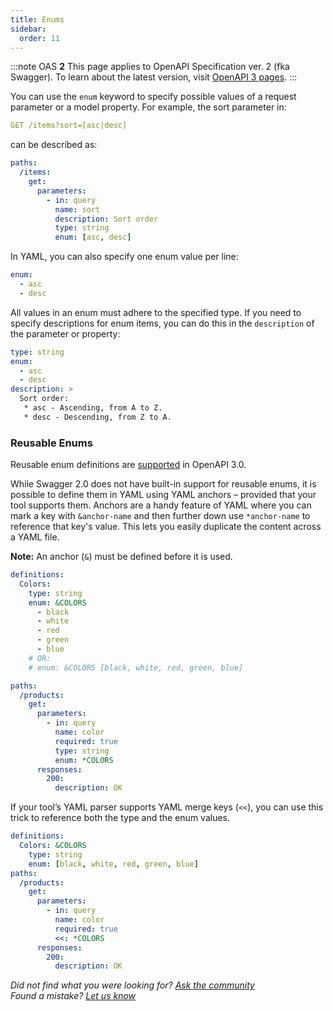 ```yaml
---
title: Enums
sidebar:
  order: 11
---
```


:::note
OAS **2** This page applies to OpenAPI Specification ver. 2 (fka Swagger). To learn about the latest version, visit [OpenAPI 3 pages](/specification/data-models/enums/).
:::

You can use the `enum` keyword to specify possible values of a request parameter or a model property. For example, the sort parameter in:

```yaml
GET /items?sort=[asc|desc]
```

can be described as:

```yaml
paths:
  /items:
    get:
      parameters:
        - in: query
          name: sort
          description: Sort order
          type: string
          enum: [asc, desc]
```

In YAML, you can also specify one enum value per line:

```yaml
enum:
  - asc
  - desc
```

All values in an enum must adhere to the specified type. If you need to specify descriptions for enum items, you can do this in the `description` of the parameter or property:

```yaml
type: string
enum:
  - asc
  - desc
description: >
  Sort order:
   * asc - Ascending, from A to Z.
   * desc - Descending, from Z to A.
```

### Reusable Enums

Reusable enum definitions are [supported](/specification/data-models/enums/) in OpenAPI 3.0.

While Swagger 2.0 does not have built-in support for reusable enums, it is possible to define them in YAML using YAML anchors – provided that your tool supports them. Anchors are a handy feature of YAML where you can mark a key with `&anchor-name` and then further down use `*anchor-name` to reference that key's value. This lets you easily duplicate the content across a YAML file.

**Note:** An anchor (`&`) must be defined before it is used.

```yaml
definitions:
  Colors:
    type: string
    enum: &COLORS
      - black
      - white
      - red
      - green
      - blue
    # OR:
    # enum: &COLORS [black, white, red, green, blue]

paths:
  /products:
    get:
      parameters:
        - in: query
          name: color
          required: true
          type: string
          enum: *COLORS
      responses:
        200:
          description: OK
```

If your tool’s YAML parser supports YAML merge keys (`<<`), you can use this trick to reference both the type and the enum values.

```yaml
definitions:
  Colors: &COLORS
    type: string
    enum: [black, white, red, green, blue]
paths:
  /products:
    get:
      parameters:
        - in: query
          name: color
          required: true
          <<: *COLORS
      responses:
        200:
          description: OK
```

_Did not find what you were looking for? [Ask the community](https://community.smartbear.com/t5/Swagger-Open-Source-Tools/bd-p/SwaggerOSTools)  
Found a mistake? [Let us know](https://github.com/swagger-api/swagger.io/issues)_
